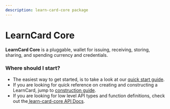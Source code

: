 ```yaml
---
description: learn-card-core package
---
```


# LearnCard Core

**LearnCard Core** is a pluggable, wallet for issuing, receiving, storing, sharing, and spending currency and credentials.

### Where should I start?

* The easiest way to get started, is to take a look at our [quick start guide](quick-start/).
* If you are looking for quick reference on creating and constructing a LearnCard, jump to [construction guide](construction/).
* If you are looking for low level API types and function definitions, check out the[ learn-card-core API Docs](https://api.docs.learncard.com/docs/core/modules).
